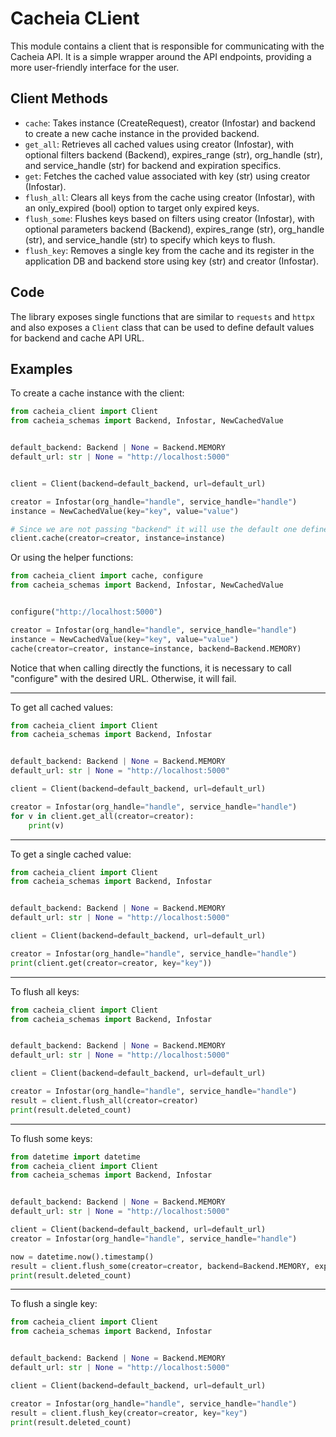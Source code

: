 # Cacheia CLient

This module contains a client that is responsible for communicating with the Cacheia API. It is a simple wrapper around the API endpoints, providing a more user-friendly interface for the user.

## Client Methods

-   `cache`: Takes instance (CreateRequest), creator (Infostar) and backend to create a new cache instance in the provided backend.
-   `get_all`: Retrieves all cached values using creator (Infostar), with optional filters backend (Backend), expires_range (str), org_handle (str), and service_handle (str) for backend and expiration specifics.
-   `get`: Fetches the cached value associated with key (str) using creator (Infostar).
-   `flush_all`: Clears all keys from the cache using creator (Infostar), with an only_expired (bool) option to target only expired keys.
-   `flush_some`: Flushes keys based on filters using creator (Infostar), with optional parameters backend (Backend), expires_range (str), org_handle (str), and service_handle (str) to specify which keys to flush.
-   `flush_key`: Removes a single key from the cache and its register in the application DB and backend store using key (str) and creator (Infostar).

## Code

The library exposes single functions that are similar to `requests` and `httpx` and also exposes a `Client` class that can be used to define default values for backend and cache API URL.

## Examples

To create a cache instance with the client:

```python
from cacheia_client import Client
from cacheia_schemas import Backend, Infostar, NewCachedValue


default_backend: Backend | None = Backend.MEMORY
default_url: str | None = "http://localhost:5000"


client = Client(backend=default_backend, url=default_url)

creator = Infostar(org_handle="handle", service_handle="handle")
instance = NewCachedValue(key="key", value="value")

# Since we are not passing "backend" it will use the default one defined in the Client
client.cache(creator=creator, instance=instance)
```

Or using the helper functions:

```python
from cacheia_client import cache, configure
from cacheia_schemas import Backend, Infostar, NewCachedValue


configure("http://localhost:5000")

creator = Infostar(org_handle="handle", service_handle="handle")
instance = NewCachedValue(key="key", value="value")
cache(creator=creator, instance=instance, backend=Backend.MEMORY)
```

Notice that when calling directly the functions, it is necessary to call "configure"
with the desired URL. Otherwise, it will fail.

---

To get all cached values:

```python
from cacheia_client import Client
from cacheia_schemas import Backend, Infostar


default_backend: Backend | None = Backend.MEMORY
default_url: str | None = "http://localhost:5000"

client = Client(backend=default_backend, url=default_url)

creator = Infostar(org_handle="handle", service_handle="handle")
for v in client.get_all(creator=creator):
    print(v)
```

---

To get a single cached value:

```python
from cacheia_client import Client
from cacheia_schemas import Backend, Infostar


default_backend: Backend | None = Backend.MEMORY
default_url: str | None = "http://localhost:5000"

client = Client(backend=default_backend, url=default_url)

creator = Infostar(org_handle="handle", service_handle="handle")
print(client.get(creator=creator, key="key"))
```

---

To flush all keys:

```python
from cacheia_client import Client
from cacheia_schemas import Backend, Infostar


default_backend: Backend | None = Backend.MEMORY
default_url: str | None = "http://localhost:5000"

client = Client(backend=default_backend, url=default_url)

creator = Infostar(org_handle="handle", service_handle="handle")
result = client.flush_all(creator=creator)
print(result.deleted_count)
```

---

To flush some keys:

```python
from datetime import datetime
from cacheia_client import Client
from cacheia_schemas import Backend, Infostar


default_backend: Backend | None = Backend.MEMORY
default_url: str | None = "http://localhost:5000"

client = Client(backend=default_backend, url=default_url)
creator = Infostar(org_handle="handle", service_handle="handle")

now = datetime.now().timestamp()
result = client.flush_some(creator=creator, backend=Backend.MEMORY, expires_range=f"{now-10}...{now+10}")
print(result.deleted_count)
```

---

To flush a single key:

```python
from cacheia_client import Client
from cacheia_schemas import Backend, Infostar


default_backend: Backend | None = Backend.MEMORY
default_url: str | None = "http://localhost:5000"

client = Client(backend=default_backend, url=default_url)

creator = Infostar(org_handle="handle", service_handle="handle")
result = client.flush_key(creator=creator, key="key")
print(result.deleted_count)
```
